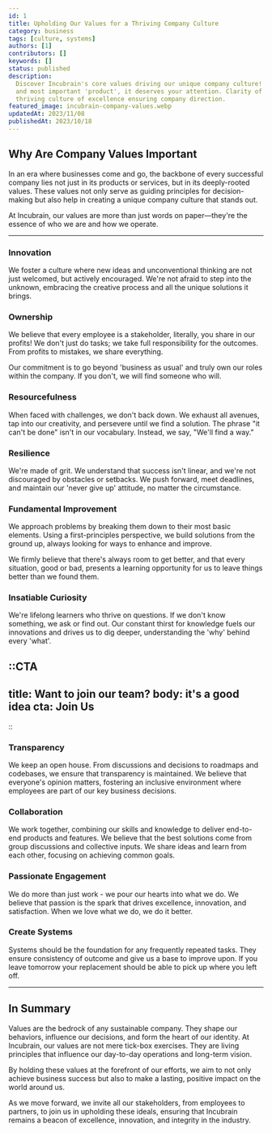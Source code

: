 ```yaml
---
id: 1
title: Upholding Our Values for a Thriving Company Culture
category: business
tags: [culture, systems]
authors: [1]
contributors: []
keywords: []
status: published
description:
  Discover Incubrain's core values driving our unique company culture! Your company is your first
  and most important 'product', it deserves your attention. Clarity of values helps in creating a
  thriving culture of excellence ensuring company direction.
featured_image: incubrain-company-values.webp
updatedAt: 2023/11/08
publishedAt: 2023/10/18
---
```


## **Why Are Company Values Important**

In an era where businesses come and go, the backbone of every successful company lies not just in
its products or services, but in its deeply-rooted values. These values not only serve as guiding
principles for decision-making but also help in creating a unique company culture that stands out.

At Incubrain, our values are more than just words on paper—they're the essence of who we are and how
we operate.

---

### **Innovation**

We foster a culture where new ideas and unconventional thinking are not just welcomed, but actively
encouraged. We're not afraid to step into the unknown, embracing the creative process and all the
unique solutions it brings.

### **Ownership**

We believe that every employee is a stakeholder, literally, you share in our profits! We don't just
do tasks; we take full responsibility for the outcomes. From profits to mistakes, we share
everything.

Our commitment is to go beyond 'business as usual' and truly own our roles within the
company. If you don't, we will find someone who will.

### **Resourcefulness**

When faced with challenges, we don't back down. We exhaust all avenues, tap into our creativity, and
persevere until we find a solution. The phrase "it can't be done" isn't in our vocabulary. Instead,
we say, "We'll find a way."

### **Resilience**

We're made of grit. We understand that success isn't linear, and we're not discouraged by obstacles
or setbacks. We push forward, meet deadlines, and maintain our 'never give up' attitude, no matter
the circumstance.

### **Fundamental Improvement**

We approach problems by breaking them down to their most basic elements. Using a first-principles
perspective, we build solutions from the ground up, always looking for ways to enhance and improve.

We firmly believe that there's always room to get better, and that every situation, good or bad,
presents a learning opportunity for us to leave things better than we found them.

### **Insatiable Curiosity**

We're lifelong learners who thrive on questions. If we don't know something, we ask or find out. Our
constant thirst for knowledge fuels our innovations and drives us to dig deeper, understanding the
'why' behind every 'what'.

::CTA
---
title: Want to join our team?
body: it's a good idea
cta: Join Us
---
::

### **Transparency**

We keep an open house. From discussions and decisions to roadmaps and codebases, we ensure that
transparency is maintained. We believe that everyone's opinion matters, fostering an inclusive
environment where employees are part of our key business decisions.

### **Collaboration**

We work together, combining our skills and knowledge to deliver end-to-end products and features. We
believe that the best solutions come from group discussions and collective inputs. We share ideas
and learn from each other, focusing on achieving common goals.

### **Passionate Engagement**

We do more than just work - we pour our hearts into what we do. We believe that passion is the spark
that drives excellence, innovation, and satisfaction. When we love what we do, we do it better.

### **Create Systems**

Systems should be the foundation for any frequently repeated tasks. They ensure consistency of
outcome and give us a base to improve upon. If you leave tomorrow your replacement should be able to
pick up where you left off.

---

## **In Summary**

Values are the bedrock of any sustainable company. They shape our behaviors, influence our
decisions, and form the heart of our identity. At Incubrain, our values are not mere tick-box
exercises. They are living principles that influence our day-to-day operations and long-term vision.

By holding these values at the forefront of our efforts, we aim to not only achieve business success
but also to make a lasting, positive impact on the world around us.

As we move forward, we invite all our stakeholders, from employees to partners, to join us in upholding
these ideals, ensuring that Incubrain remains a beacon of excellence, innovation, and integrity in the industry.
